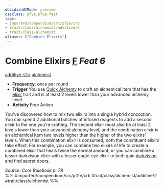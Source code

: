 ```yaml
---
obsidianUIMode: preview
cssclass: pf2e,pf2e-feat
tags:
- imported/compendium/src/pf2e/crb
- trait/class/alchemist/additive/2
- trait/class/alchemist
aliases: ["Combine Elixirs"]
---
```

# Combine Elixirs  [F](chapter-9-playing-the-game.md#Actions "Free Action") *Feat 6*  
[additive <2>](additive.md)  [alchemist](rules/traits/alchemist.md)  

- **Frequency**: once per round
- **Trigger** You use [Quick Alchemy](rules/actions/quick-alchemy.md) to craft an alchemical item that has the [elixir](elixir.md) trait and is at least 2 levels lower than your advanced alchemy level.
- **Activity** Free Action

You've discovered how to mix two elixirs into a single hybrid concoction. You can spend 2 additional batches of infused reagents to add a second elixir to the one you're crafting. The second elixir must also be at least 2 levels lower than your advanced alchemy level, and the combination elixir is an alchemical item two levels higher than the higher of the two elixirs' levels. When this combination elixir is consumed, both the constituent elixirs take effect. For example, you can combine two elixirs of life to create a combined elixir that heals twice the normal amount, or you can combine a lesser darkvision elixir with a lesser eagle-eye elixir to both gain [darkvision](rules/abilities/darkvision.md) and find secret doors.

*Source: Core Rulebook p. 78*  
%% #imported/compendium/src/pf2e/crb #trait/class/alchemist/additive/2 #trait/class/alchemist %%
